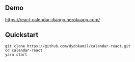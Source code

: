 ## Demo
https://react-calendar-django.herokuapp.com/

## Quickstart

    git clone https://github.com/dydokamil/calendar-react.git
    cd calendar-react
    yarn start
